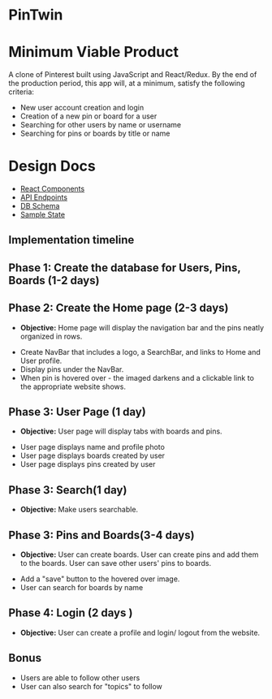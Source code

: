 # PinTwin

# Minimum Viable Product

A clone of Pinterest built using JavaScript and React/Redux.
By the end of the production period, this app will, at a minimum, satisfy the following criteria:

- New user account creation and login
- Creation of a new pin or board for a user
- Searching for other users by name or username
- Searching for pins or boards by title or name

# Design Docs

- [React Components](./docs/components.md)
- [API Endpoints](./docs/api_endpoints.md)
- [DB Schema](./docs/schema.md)
- [Sample State](./docs/sample_state.md)

## Implementation timeline

## Phase 1: Create the database for Users, Pins, Boards (1-2 days)

## Phase 2: Create the Home page (2-3 days)
* **Objective:** Home page will display the navigation bar and the pins neatly organized in rows.
- Create NavBar that includes a logo, a SearchBar, and links to Home and User profile.
- Display pins under the NavBar.
- When pin is hovered over - the imaged darkens and a clickable link to the appropriate website shows.

## Phase 3: User Page (1 day)
* **Objective:** User page will display tabs with boards and pins.
- User page displays name and profile photo
- User page displays boards created by user
- User page displays pins created by user

## Phase 3: Search(1 day)
* **Objective:** Make users searchable.

## Phase 3: Pins and Boards(3-4 days)
* **Objective:** User can create boards. User can create pins and add them to the boards. User can save other users' pins to boards.
- Add a "save" button to the hovered over image.
- User can search for boards by name

## Phase 4: Login (2 days )
* **Objective:** User can create a profile and login/ logout from the website.


## Bonus
- Users are able to follow other users
- User can also search for "topics" to follow
